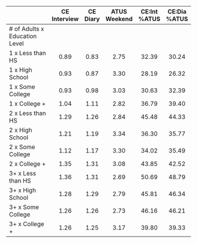 
|                      | CE<br>Interview |  CE<br>Diary | ATUS<br>Weekend | CE:Int<br>%ATUS | CE:Dia<br>%ATUS |
| -------------------- | :----------: | :----------: | :----------: | :----------: | :----------: |
| # of Adults x Education Level |              |              |              |              |              |
| 1 x Less than HS     |         0.89 |         0.83 |         2.75 |        32.39 |        30.24 |
| 1 x High School      |         0.93 |         0.87 |         3.30 |        28.19 |        26.32 |
| 1 x Some College     |         0.93 |         0.98 |         3.03 |        30.63 |        32.39 |
| 1 x College +        |         1.04 |         1.11 |         2.82 |        36.79 |        39.40 |
| 2 x Less than HS     |         1.29 |         1.26 |         2.84 |        45.48 |        44.33 |
| 2 x High School      |         1.21 |         1.19 |         3.34 |        36.30 |        35.77 |
| 2 x Some College     |         1.12 |         1.17 |         3.30 |        34.02 |        35.49 |
| 2 x College +        |         1.35 |         1.31 |         3.08 |        43.85 |        42.52 |
| 3+ x Less than HS    |         1.36 |         1.31 |         2.69 |        50.69 |        48.79 |
| 3+ x High School     |         1.28 |         1.29 |         2.79 |        45.81 |        46.34 |
| 3+ x Some College    |         1.26 |         1.26 |         2.73 |        46.16 |        46.21 |
| 3+ x College +       |         1.26 |         1.25 |         3.17 |        39.80 |        39.33 |

